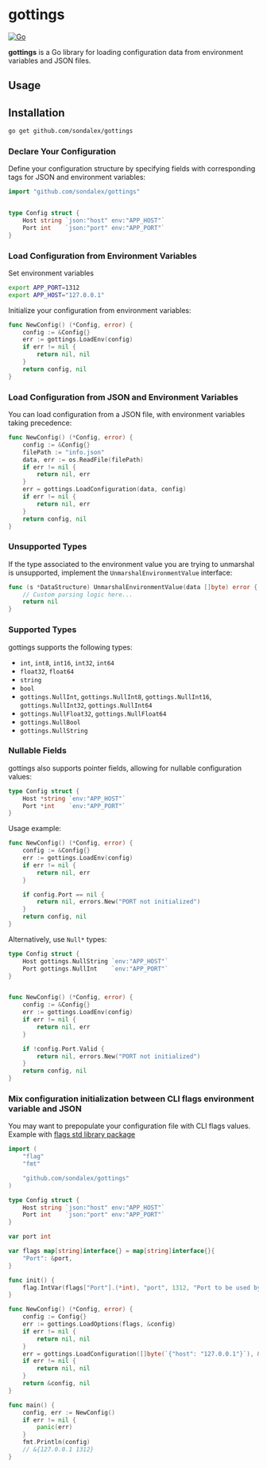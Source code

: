 # gottings

[![Go](https://img.shields.io/badge/Go-%2300ADD8.svg?&logo=go&logoColor=white)](#)

**gottings** is a Go library for loading configuration data from environment variables and JSON files.

## Usage

## Installation

```bash
go get github.com/sondalex/gottings
```

### Declare Your Configuration

Define your configuration structure by specifying fields with corresponding tags for JSON and environment variables:

```go
import "github.com/sondalex/gottings"


type Config struct {
    Host string `json:"host" env:"APP_HOST"`
    Port int    `json:"port" env:"APP_PORT"`
}
```

### Load Configuration from Environment Variables

Set environment variables

```bash
export APP_PORT=1312
export APP_HOST="127.0.0.1"
```

Initialize your configuration from environment variables:

```go
func NewConfig() (*Config, error) {
    config := &Config{}
    err := gottings.LoadEnv(config)
    if err != nil {
        return nil, nil
    }
    return config, nil
}
```

### Load Configuration from JSON and Environment Variables

You can load configuration from a JSON file, with environment variables taking precedence:

```go
func NewConfig() (*Config, error) {
    config := &Config{}
    filePath := "info.json"
    data, err := os.ReadFile(filePath)
    if err != nil {
        return nil, err
    }
    err = gottings.LoadConfiguration(data, config)
    if err != nil {
        return nil, err
    }
    return config, nil
}
```

### Unsupported Types

If the type associated to the environment value you are trying to unmarshal is unsupported, implement the `UnmarshalEnvironmentValue` interface:

```go
func (s *DataStructure) UnmarshalEnvironmentValue(data []byte) error {
    // Custom parsing logic here...
    return nil
}
```

### Supported Types

gottings supports the following types:

- `int`, `int8`, `int16`, `int32`, `int64`
- `float32`, `float64`
- `string`
- `bool`
- `gottings.NullInt`, `gottings.NullInt8`, `gottings.NullInt16`, `gottings.NullInt32`, `gottings.NullInt64`
- `gottings.NullFloat32`, `gottings.NullFloat64`
- `gottings.NullBool`
- `gottings.NullString`

### Nullable Fields

gottings also supports pointer fields, allowing for nullable configuration values:

```go
type Config struct {
    Host *string `env:"APP_HOST"`
    Port *int    `env:"APP_PORT"`
}
```

Usage example:

```go
func NewConfig() (*Config, error) {
    config := &Config{}
    err := gottings.LoadEnv(config)
    if err != nil {
        return nil, err
    }

    if config.Port == nil {
        return nil, errors.New("PORT not initialized")
    }
    return config, nil
}
```

Alternatively, use `Null*` types:

```go
type Config struct {
    Host gottings.NullString `env:"APP_HOST"`
    Port gottings.NullInt    `env:"APP_PORT"`
}


func NewConfig() (*Config, error) {
    config := &Config{}
    err := gottings.LoadEnv(config)
    if err != nil {
        return nil, err
    }

    if !config.Port.Valid {
        return nil, errors.New("PORT not initialized")
    }
    return config, nil 
}
```

### Mix configuration initialization between CLI flags environment variable and JSON

You may want to prepopulate your configuration file with CLI flags values.
Example with [flags std library package](https://pkg.go.dev/flag)

```go
import (
	"flag"
	"fmt"

	"github.com/sondalex/gottings"
)

type Config struct {
	Host string `json:"host" env:"APP_HOST"`
	Port int    `json:"port" env:"APP_PORT"`
}

var port int

var flags map[string]interface{} = map[string]interface{}{
	"Port": &port,
}

func init() {
	flag.IntVar(flags["Port"].(*int), "port", 1312, "Port to be used by the Server")
}

func NewConfig() (*Config, error) {
	config := Config{}
	err := gottings.LoadOptions(flags, &config)
	if err != nil {
		return nil, nil
	}
	err = gottings.LoadConfiguration([]byte(`{"host": "127.0.0.1"}`), &config)
	if err != nil {
		return nil, nil
	}
	return &config, nil
}

func main() {
    config, err := NewConfig()
    if err != nil {
        panic(err)
    }
    fmt.Println(config)
    // &{127.0.0.1 1312}
}

```
